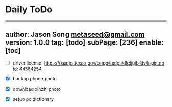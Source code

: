 # Daily ToDo
---
author: Jason Song <metaseed@gmail.com>
version: 1.0.0
tag: [todo]
subPage: [236]
enable: [toc]
---

- [ ] driver license:  https://txapps.texas.gov/txapp/txdps/dleligibility/login.do  
    id: 44564254
    
- [x] backup phone photo
     
- [x] download xinzhi photo
- [x] setup pc dictionary
